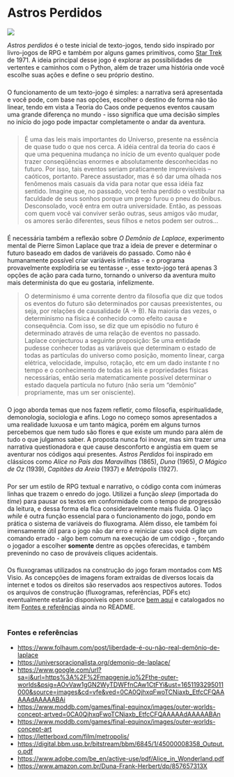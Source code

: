 # Astros Perdidos

<img src="https://cdn.mapgenie.io/images/games/the-outer-worlds/maps/byzantium.jpg">
<!--<img src="https://media.moddb.com/images/games/1/60/59938/Outer_Worlds_City.png">-->

*Astros perdidos* é o teste inicial de texto-jogos, tendo sido inspirado por livro-jogos de RPG e também por alguns games primitivos, como <a href="https://www.youtube.com/watch?v=gLKw4AU4KHU">Star Trek</a> de 1971. A ideia principal desse jogo é explorar as possibilidades de vertentes e caminhos com o Python, além de trazer uma história onde você escolhe suas ações e define o seu próprio destino.

###

O funcionamento de um texto-jogo é simples: a narrativa será apresentada e você pode, com base nas opções, escolher o destino de forma não tão linear, tendo em vista a Teoria do Caos onde pequenos eventos causam uma grande diferença no mundo - isso significa que uma decisão simples no início do jogo pode impactar completamente o andar da aventura. 

###

> É uma das leis mais importantes do Universo, presente na essência de quase tudo o que nos cerca. A idéia central da teoria do caos é que uma pequenina mudança no início de um evento qualquer pode trazer conseqüências enormes e absolutamente desconhecidas no futuro. Por isso, tais eventos seriam praticamente imprevisíveis – caóticos, portanto. Parece assustador, mas é só dar uma olhada nos fenômenos mais casuais da vida para notar que essa idéia faz sentido. Imagine que, no passado, você tenha perdido o vestibular na faculdade de seus sonhos porque um prego furou o pneu do ônibus. Desconsolado, você entra em outra universidade. Então, as pessoas com quem você vai conviver serão outras, seus amigos vão mudar, os amores serão diferentes, seus filhos e netos podem ser outros…

###
É necessária também a reflexão sobre *O Demônio de Laplace*, experimento mental de Pierre Simon Laplace que traz a ideia de prever e determinar o futuro baseado em dados de variáveis do passado. Como não é humanamente possível criar variáveis infinitas - e o programa provavelmente explodiria se eu tentasse -, esse texto-jogo terá apenas 3 opções de ação para cada turno, tornando o universo da aventura muito mais determinista do que eu gostaria, infelizmente.

> O determinismo é uma corrente dentro da filosofia que diz que todos os eventos do futuro são determinados por causas preexistentes, ou seja, por relações de causalidade (A → B). Na maioria das vezes, o determinismo na física é conhecido como efeito causa e consequência. Com  isso, se diz que um episódio no futuro é determinado através de uma relação de eventos no passado. <br> Laplace conjecturou a seguinte proposição: Se uma entidade pudesse conhecer todas as variáveis que determinam o estado de todas as partículas do universo como posição, momento linear, carga elétrica, velocidade, impulso, rotação, etc em um dado instante *t* no tempo e o conhecimento de todas as leis e propriedades físicas necessárias, então seria matematicamente possível determinar o estado daquela partícula no futuro (não seria um “demônio” propriamente, mas um ser onisciente).

###

O jogo aborda temas que nos fazem refletir, como filosofia, espiritualidade, demonologia, sociologia e afins. Logo no começo somos apresentados a uma realidade luxuosa e um tanto mágica, porém em alguns turnos percebemos que nem tudo são flores e que existe um mundo para além de tudo o que julgamos saber. A proposta nunca foi inovar, mas sim trazer uma narrativa questionadora e que cause desconforto e angústia em quem se aventurar nos códigos aqui presentes. *Astros Perdidos* foi inspirado em clássicos como *Alice no País das Maravilhas* (1865), *Duna* (1965), *O Mágico de Oz* (1939), *Capitães da Areia* (1937) e *Metrópolis* (1927).

###

Por ser um estilo de RPG textual e narrativo, o código conta com inúmeras linhas que trazem o enredo do jogo. Utilizei a função *sleep* (importada do *time*) para pausar os textos em conformidade com o tempo de progressão da leitura, e dessa forma ela fica consideravelmente mais fluida. O laço *while* é outra função essencial para o funcionamento do jogo, pondo em prática o sistema de variáveis do fluxograma. Além disso, ele também foi imensamente útil para o jogo não dar erro e reiniciar caso você digite um comando errado - algo bem comum na execução de um código -, forçando o jogador a escolher **somente** dentre as opções oferecidas, e também prevenindo no caso de prováveis cliques acidentais.

###

Os fluxogramas utilizados na construção do jogo foram montados com MS Visio. As concepções de imagens foram extraídas de diversos locais da internet e todos os direitos são reservados aos respectivos autores. Todos os arquivos de construção (fluxogramas, referências, PDFs etc) eventualmente estarão disponíveis open source <a href="https://drive.google.com/drive/folders/1c0HQ8niQJpog8KTRT5oVV2rH2i5xRfxi?usp=sharing">bem aqui</a> e catalogados no item <a href="https://github.com/jovemfs/Astros#fontes-e-refer%C3%AAncias">Fontes e referências</a> ainda no README. 

#

### Fontes e referências
- https://www.folhaum.com/post/liberdade-é-ou-não-real-demônio-de-laplace
- https://universoracionalista.org/demonio-de-laplace/
- https://www.google.com/url?sa=i&url=https%3A%2F%2Fmapgenie.io%2Fthe-outer-worlds&psig=AOvVaw1gGN2WyTDWFfnCAw1CtFYi&ust=1651193295011000&source=images&cd=vfe&ved=0CA0QjhxqFwoTCNiaxb_EtfcCFQAAAAAdAAAAABAi
- https://www.moddb.com/games/final-equinox/images/outer-worlds-concept-artved=0CA0QjhxqFwoTCNiaxb_EtfcCFQAAAAAdAAAAABAn
- https://www.moddb.com/games/final-equinox/images/outer-worlds-concept-art
- https://letterboxd.com/film/metropolis/
- https://digital.bbm.usp.br/bitstream/bbm/6845/1/45000008358_Output.o.pdf
- https://www.adobe.com/be_en/active-use/pdf/Alice_in_Wonderland.pdf
- https://www.amazon.com.br/Duna-Frank-Herbert/dp/857657313X
